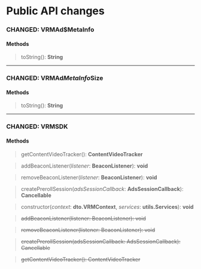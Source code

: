 # Public API changes
### CHANGED:  VRMAd$MetaInfo

#### Methods


> toString(): **String**


-----

### CHANGED:  VRMAd$MetaInfo$Size

#### Methods


> toString(): **String**


-----

### CHANGED:  VRMSDK

#### Methods


> getContentVideoTracker(): **ContentVideoTracker**

> addBeaconListener(*listener*: **BeaconListener**): **void**

> removeBeaconListener(*listener*: **BeaconListener**): **void**

> createPrerollSession(*adsSessionCallback*: **AdsSessionCallback**): **Cancellable**

> constructor(*context*: **dto.VRMContext**, *services*: **utils.Services**): **void**

> ~~addBeaconListener(listener: BeaconListener): void~~

> ~~removeBeaconListener(listener: BeaconListener): void~~

> ~~createPrerollSession(adsSessionCallback: AdsSessionCallback): Cancellable~~

> ~~getContentVideoTracker(): ContentVideoTracker~~
